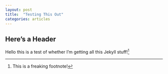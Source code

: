 ```yaml
---
layout: post
title:  "Testing This Out"
categories: articles
---
```


## Here’s a Header
Hello this is a test of whether I’m getting all this Jekyll stuff![^1]


[^1]: This is a freaking footnote!